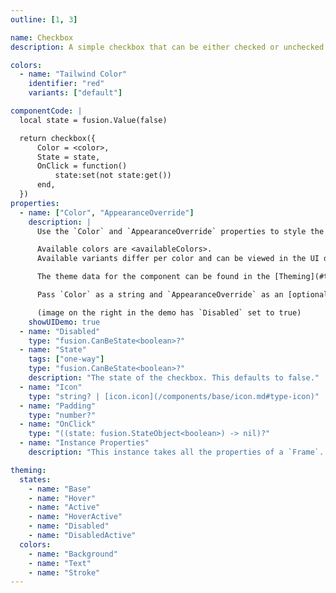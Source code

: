 ```yaml
---
outline: [1, 3]

name: Checkbox
description: A simple checkbox that can be either checked or unchecked.

colors:
  - name: "Tailwind Color"
    identifier: "red"
    variants: ["default"]

componentCode: |
  local state = fusion.Value(false)

  return checkbox({
      Color = <color>,
      State = state,
      OnClick = function()
          state:set(not state:get())
      end,
  })
properties:
  - name: ["Color", "AppearanceOverride"]
    description: |
      Use the `Color` and `AppearanceOverride` properties to style the component.

      Available colors are <availableColors>.
      Available variants differ per color and can be viewed in the UI demo below.

      The theme data for the component can be found in the [Theming](#theming) section and can be overwritten through `AppearanceOverride`.

      Pass `Color` as a string and `AppearanceOverride` as an [optionalColorTable](/libs/theme-framework#type-optionalColorTable). More information on overrides can be found [here](/getting-started#appearance-overrides).

      (image on the right in the demo has `Disabled` set to true)
    showUIDemo: true
  - name: "Disabled"
    type: "fusion.CanBeState<boolean>?"
  - name: "State"
    tags: ["one-way"]
    type: "fusion.CanBeState<boolean>?"
    description: "The state of the checkbox. This defaults to false."
  - name: "Icon"
    type: "string? | [icon.icon](/components/base/icon.md#type-icon)"
  - name: "Padding"
    type: "number?"
  - name: "OnClick"
    type: "((state: fusion.StateObject<boolean>) -> nil)?"
  - name: "Instance Properties"
    description: "This instance takes all the properties of a `Frame`. `SpecialKeys`, such as `fusion.Children` will also be passed to the instance."

theming:
  states:
    - name: "Base"
    - name: "Hover"
    - name: "Active"
    - name: "HoverActive"
    - name: "Disabled"
    - name: "DisabledActive"
  colors:
    - name: "Background"
    - name: "Text"
    - name: "Stroke"
---
```


<ComponentView :frontmatter="$frontmatter"/>
